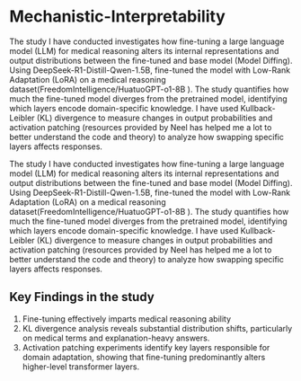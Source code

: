 # Mechanistic-Interpretability

The study I have conducted investigates how fine-tuning a large language model (LLM) for medical reasoning alters its internal representations and output distributions between the fine-tuned and base model (Model Diffing). Using DeepSeek-R1-Distill-Qwen-1.5B, fine-tuned the model with Low-Rank Adaptation (LoRA) on a medical reasoning dataset(FreedomIntelligence/HuatuoGPT-o1-8B
). The study quantifies how much the fine-tuned model diverges from the pretrained model, identifying which layers encode domain-specific knowledge. I have used Kullback-Leibler (KL) divergence to measure changes in output probabilities and activation patching (resources provided by Neel has helped me a lot to better understand the code and theory) to analyze how swapping specific layers affects responses.

The study I have conducted investigates how fine-tuning a large language model (LLM) for medical reasoning alters its internal representations and output distributions between the fine-tuned and base model (Model Diffing). Using DeepSeek-R1-Distill-Qwen-1.5B, fine-tuned the model with Low-Rank Adaptation (LoRA) on a medical reasoning dataset(FreedomIntelligence/HuatuoGPT-o1-8B
). The study quantifies how much the fine-tuned model diverges from the pretrained model, identifying which layers encode domain-specific knowledge. I have used Kullback-Leibler (KL) divergence to measure changes in output probabilities and activation patching (resources provided by Neel has helped me a lot to better understand the code and theory) to analyze how swapping specific layers affects responses.

## Key Findings in the study
1. Fine-tuning effectively imparts medical reasoning ability
2. KL divergence analysis reveals substantial distribution shifts, particularly on medical terms and explanation-heavy answers.
3. Activation patching experiments identify key layers responsible for domain adaptation, showing that fine-tuning predominantly alters higher-level transformer layers.
